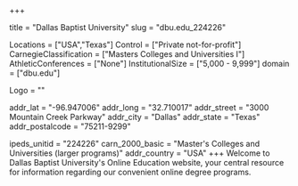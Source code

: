 
+++

title = "Dallas Baptist University"
slug = "dbu.edu_224226"

Locations = ["USA","Texas"]
Control = ["Private not-for-profit"]
CarnegieClassification = ["Masters Colleges and Universities I"]
AthleticConferences = ["None"]
InstitutionalSize = ["5,000 - 9,999"]
domain = ["dbu.edu"]

Logo = ""

addr_lat = "-96.947006"
addr_long = "32.710017"
addr_street = "3000 Mountain Creek Parkway"
addr_city = "Dallas"
addr_state = "Texas"
addr_postalcode = "75211-9299"

ipeds_unitid = "224226"
carn_2000_basic = "Master's Colleges and Universities (larger programs)"
addr_country = "USA"
+++
    Welcome to Dallas Baptist University's Online Education website, your central resource for information regarding our convenient online degree programs.

